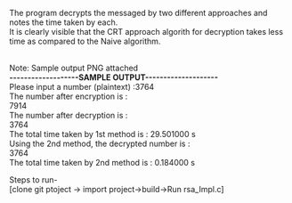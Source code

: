 
The program decrypts the messaged by two different approaches and notes the time taken by each.</br>
It is clearly visible that the CRT approach algorith for decryption takes less time as compared to the Naive algorithm.
<p>
<br>Note: Sample output PNG attached</br>
<b>-------------------SAMPLE OUTPUT--------------------</b> </br>
Please input a number (plaintext) :3764</br>
The number after encryption is :</br>
7914</br>
The number after decryption is :</br>
3764</br>
The total time taken by 1st method is : 29.501000 s</br>
Using the 2nd method, the decrypted number is :</br>
3764</br>
The total time taken by 2nd method is : 0.184000 s</br>
</p>

Steps to run-</br>
[clone git ptoject -> import project->build->Run rsa_Impl.c]

